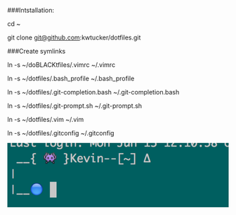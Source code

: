 ###Intstallation:

  cd ~
  
  git clone git@github.com:kwtucker/dotfiles.git
  

###Create symlinks

  ln -s ~/doBLACKtfiles/.vimrc ~/.vimrc
  
  ln -s ~/dotfiles/.bash_profile ~/.bash_profile
  
  ln -s ~/dotfiles/.git-completion.bash ~/.git-completion.bash
  
  ln -s ~/dotfiles/.git-prompt.sh ~/.git-prompt.sh
  
  ln -s ~/dotfiles/.vim ~/.vim
  
  ln -s ~/dotfiles/.gitconfig ~/.gitconfig

![Image of Prompt](https://github.com/kwtucker/dotfiles/blob/master/bashPrompt/myPrompt.png)
